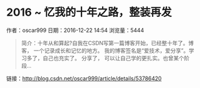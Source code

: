 # 2016 ~ 忆我的十年之路，整装再发
作者：oscar999
日期：2016-12-22 14:54
浏览量：5444
> 简介：十年从和算起?自我在CSDN写第一篇博客开始，已经整十年了。博客， 一个记录成长和记忆的地方。 我的博客签名是“爱技术，爱分享”。学习多了，自己也充实了。 分享了， 可以让自己学的更扎实。也曾某个阶段...

 链接：http://blog.csdn.net/oscar999/article/details/53786420
